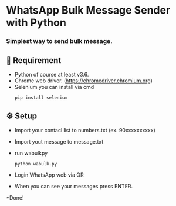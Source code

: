 # WhatsApp Bulk Message Sender with Python

### Simplest way to send bulk message. 

## 📙 Requirement

* Python of course at least v3.6.
* Chrome web driver. (https://chromedriver.chromium.org)
* Selenium you can install via cmd
    ```bash
    pip install selenium
    ```


## ⚙️ Setup

* Import your contacl list to numbers.txt (ex. 90xxxxxxxxxx)

* Import yout message to message.txt

* run wabulkpy

    ```
    python wabulk.py
    ```

* Login WhatsApp web via QR

* When you can see your messages press ENTER.

*Done!  
